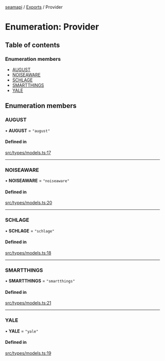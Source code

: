 [seamapi](../README.md) / [Exports](../modules.md) / Provider

# Enumeration: Provider

## Table of contents

### Enumeration members

- [AUGUST](Provider.md#august)
- [NOISEAWARE](Provider.md#noiseaware)
- [SCHLAGE](Provider.md#schlage)
- [SMARTTHINGS](Provider.md#smartthings)
- [YALE](Provider.md#yale)

## Enumeration members

### AUGUST

• **AUGUST** = `"august"`

#### Defined in

[src/types/models.ts:17](https://github.com/hello-seam/seamapi-javascript/blob/main/src/types/models.ts#L17)

___

### NOISEAWARE

• **NOISEAWARE** = `"noiseaware"`

#### Defined in

[src/types/models.ts:20](https://github.com/hello-seam/seamapi-javascript/blob/main/src/types/models.ts#L20)

___

### SCHLAGE

• **SCHLAGE** = `"schlage"`

#### Defined in

[src/types/models.ts:18](https://github.com/hello-seam/seamapi-javascript/blob/main/src/types/models.ts#L18)

___

### SMARTTHINGS

• **SMARTTHINGS** = `"smartthings"`

#### Defined in

[src/types/models.ts:21](https://github.com/hello-seam/seamapi-javascript/blob/main/src/types/models.ts#L21)

___

### YALE

• **YALE** = `"yale"`

#### Defined in

[src/types/models.ts:19](https://github.com/hello-seam/seamapi-javascript/blob/main/src/types/models.ts#L19)
